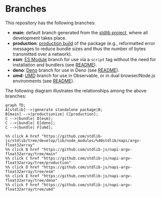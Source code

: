 <!--

@license Apache-2.0

Copyright (c) 2022 The Stdlib Authors.

Licensed under the Apache License, Version 2.0 (the "License");
you may not use this file except in compliance with the License.
You may obtain a copy of the License at

    http://www.apache.org/licenses/LICENSE-2.0

Unless required by applicable law or agreed to in writing, software
distributed under the License is distributed on an "AS IS" BASIS,
WITHOUT WARRANTIES OR CONDITIONS OF ANY KIND, either express or implied.
See the License for the specific language governing permissions and
limitations under the License.

-->

# Branches

This repository has the following branches:

-   **main**: default branch generated from the [stdlib project][stdlib-url], where all development takes place.
-   **production**: [production build][production-url] of the package (e.g., reformatted error messages to reduce bundle sizes and thus the number of bytes transmitted over a network).
-   **esm**: [ES Module][esm-url] branch for use via a `script` tag without the need for installation and bundlers (see [README][esm-readme]).
-   **deno**: [Deno][deno-url] branch for use in Deno (see [README][deno-readme]).
-   **umd**: [UMD][umd-url] branch for use in Observable, or in dual browser/Node.js environments (see [README][umd-readme]).

The following diagram illustrates the relationships among the above branches:

```mermaid
graph TD;
A[stdlib]-->|generate standalone package|B;
B[main] -->|productionize| C[production];
C -->|bundle| D[esm];
C -->|bundle| E[deno];
C -->|bundle| F[umd];

%% click A href "https://github.com/stdlib-js/stdlib/tree/develop/lib/node_modules/%40stdlib/napi/argv-float32array"
%% click B href "https://github.com/stdlib-js/napi-argv-float32array/tree/main"
%% click C href "https://github.com/stdlib-js/napi-argv-float32array/tree/production"
%% click D href "https://github.com/stdlib-js/napi-argv-float32array/tree/esm"
%% click E href "https://github.com/stdlib-js/napi-argv-float32array/tree/deno"
%% click F href "https://github.com/stdlib-js/napi-argv-float32array/tree/umd"
```

[stdlib-url]: https://github.com/stdlib-js/stdlib/tree/develop/lib/node_modules/%40stdlib/napi/argv-float32array
[production-url]: https://github.com/stdlib-js/napi-argv-float32array/tree/production
[deno-url]: https://github.com/stdlib-js/napi-argv-float32array/tree/deno
[deno-readme]: https://github.com/stdlib-js/napi-argv-float32array/blob/deno/README.md
[umd-url]: https://github.com/stdlib-js/napi-argv-float32array/tree/umd
[umd-readme]: https://github.com/stdlib-js/napi-argv-float32array/blob/umd/README.md
[esm-url]: https://github.com/stdlib-js/napi-argv-float32array/tree/esm
[esm-readme]: https://github.com/stdlib-js/napi-argv-float32array/blob/esm/README.md